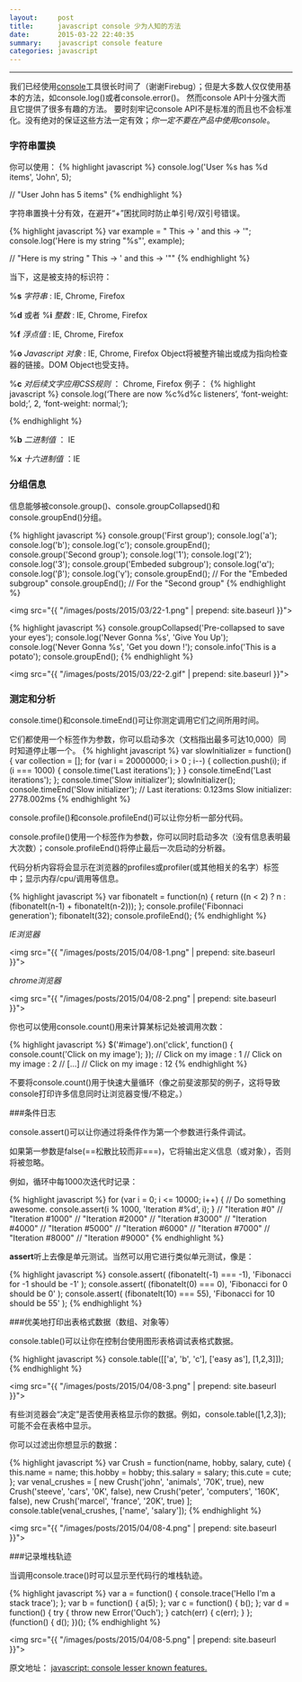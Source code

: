 ```yaml
---
layout:     post
title:      javascript console 少为人知的方法
date:       2015-03-22 22:40:35
summary:    javascript console feature
categories: javascript
---
```


---

我们已经使用<a href="https://developer.mozilla.org/en-US/docs/Tools/Web_Console" target="_blank">console</a>工具很长时间了（谢谢Firebug）；但是大多数人仅仅使用基本的方法，如console.log()或者console.error()。
然而console API十分强大而且它提供了很多有趣的方法。
要时刻牢记console API不是标准的而且也不会标准化。没有绝对的保证这些方法一定有效；*你一定不要在产品中使用console*。

### 字符串置换
你可以使用：
{% highlight javascript %}
console.log('User %s has %d items', 'John', 5);

// "User John has 5 items"
{% endhighlight %}

字符串置换十分有效，在避开“+”困扰同时防止单引号/双引号错误。

{% highlight javascript %}
var example = " This -> ' and this -> '";
 console.log('Here is my string "%s"', example);

// "Here is my string " This -> ' and this -> '""
{% endhighlight %}

当下，这是被支持的标识符：

%**s** *字符串* : IE, Chrome, Firefox

%**d** 或者 %**i** *整数* : IE, Chrome, Firefox

%**f** *浮点值* : IE, Chrome, Firefox

%**o** *Javascript 对象* : IE, Chrome, Firefox
Object将被整齐输出或成为指向检查器的链接。DOM Object也受支持。

%**c** *对后续文字应用CSS规则* ： Chrome, Firefox
例子：
{% highlight javascript %}
console.log(‘There are now %c%d%c listeners’, ‘font-weight: bold;’, 2, ‘font-weight: normal;’);

{% endhighlight %}

%**b** *二进制值* ： IE

%**x** *十六进制值* ：IE

### 分组信息

信息能够被console.group()、console.groupCollapsed()和console.groupEnd()分组。

{% highlight javascript %}
console.group('First group');
console.log('a');
console.log('b');
console.log('c');
console.groupEnd();
console.group('Second group');
console.log('1');
console.log('2');
console.log('3');
console.group('Embeded subgroup');
console.log('α');
console.log('β');
console.log('γ');
console.groupEnd(); // For the "Embeded subgroup"
console.groupEnd(); // For the "Second group"
{% endhighlight %}

<img src="{{ "/images/posts/2015/03/22-1.png" | prepend: site.baseurl }}">

{% highlight javascript %}
console.groupCollapsed('Pre-collapsed to save your eyes');
console.log('Never Gonna %s', 'Give You Up');
console.log('Never Gonna %s', 'Get you down !');
console.info('This is a potato');
console.groupEnd();
{% endhighlight %}

<img src="{{ "/images/posts/2015/03/22-2.gif" | prepend: site.baseurl }}">

### 测定和分析

console.time()和console.timeEnd()可让你测定调用它们之间所用时间。

它们都使用一个标签作为参数，你可以启动多次（文档指出最多可达10,000）同时知道停止哪一个。
{% highlight javascript %}
var slowInitializer = function() {
    var collection = [];
    for (var i = 20000000; i > 0 ; i--) {
        collection.push(i);
        if (i === 1000) {
            console.time('Last iterations');
        }
    }
    console.timeEnd('Last iterations');
};
console.time('Slow initializer');
slowInitializer();
console.timeEnd('Slow initializer');
// Last iterations: 0.123ms Slow initializer: 2778.002ms
{% endhighlight %}

console.profile()和console.profileEnd()可以让你分析一部分代码。

console.profile()使用一个标签作为参数，你可以同时启动多次（没有信息表明最大次数）；console.profileEnd()将停止最后一次启动的分析器。

代码分析内容将会显示在浏览器的profiles或profiler(或其他相关的名字）标签中；显示内存/cpu/调用等信息。

{% highlight javascript %}
var fibonateIt = function(n) {
    return ((n < 2) ? n : (fibonateIt(n-1) + fibonateIt(n-2)));
};
console.profile('Fibonnaci generation');
fibonateIt(32);
console.profileEnd();
{% endhighlight %}

*IE浏览器*

<img src="{{ "/images/posts/2015/04/08-1.png" | prepend: site.baseurl }}">

*chrome浏览器*

<img src="{{ "/images/posts/2015/04/08-2.png" | prepend: site.baseurl }}">

你也可以使用console.count()用来计算某标记处被调用次数：

{% highlight javascript %}
$('#image').on('click', function() {
    console.count('Click on my image');
});
// Click on my image : 1
// Click on my image : 2
// [...]
// Click on my image : 12
{% endhighlight %}

不要将console.count()用于快速大量循环（像之前斐波那契的例子，这将导致console打印许多信息同时让浏览器变慢/不稳定。）

###条件日志

console.assert()可以让你通过将条件作为第一个参数进行条件调试。

如果第一参数是false(==松散比较而非===)，它将输出定义信息（或对象），否则将被忽略。

例如，循环中每1000次迭代时记录：

{% highlight javascript %}
for (var i = 0; i <= 10000; i++) {
    // Do something awesome.
    console.assert(i % 1000, 'Iteration #%d', i);
}
// "Iteration #0"
// "Iteration #1000"
// "Iteration #2000"
// "Iteration #3000"
// "Iteration #4000"
// "Iteration #5000"
// "Iteration #6000"
// "Iteration #7000"
// "Iteration #8000"
// "Iteration #9000"
{% endhighlight %}

**assert**听上去像是单元测试。当然可以用它进行类似单元测试，像是：

{% highlight javascript %}
console.assert(
    (fibonateIt(-1) === -1),
    'Fibonacci for -1 should be -1'
);
console.assert(
    (fibonateIt(0) === 0),
    'Fibonacci for 0 should be 0'
);
console.assert(
    (fibonateIt(10) === 55),
    'Fibonacci for 10 should be 55'
);
{% endhighlight %}

###优美地打印出表格式数据（数组、对象等）

console.table()可以让你在控制台使用图形表格调试表格式数据。

{% highlight javascript %}
console.table([['a', 'b', 'c'], ['easy as'], [1,2,3]]);
{% endhighlight %}

<img src="{{ "/images/posts/2015/04/08-3.png" | prepend: site.baseurl }}">

有些浏览器会“决定”是否使用表格显示你的数据。例如，console.table([1,2,3]);可能不会在表格中显示。

你可以过滤出你想显示的数据：

{% highlight javascript %}
var Crush = function(name, hobby, salary, cute) {
    this.name = name;
    this.hobby = hobby;
    this.salary = salary;
    this.cute = cute;
};
var venal_crushes = [
    new Crush('john', 'animals', '70K', true),
    new Crush('steeve', 'cars', '0K', false),
    new Crush('peter', 'computers', '160K', false),
    new Crush('marcel', 'france', '20K', true)
];
console.table(venal_crushes, ['name', 'salary']);
{% endhighlight %}

<img src="{{ "/images/posts/2015/04/08-4.png" | prepend: site.baseurl }}">

###记录堆栈轨迹

当调用console.trace()时可以显示至代码行的堆栈轨迹。

{% highlight javascript %}
var a = function() {
    console.trace('Hello I\'m a stack trace');
};
var b = function() {
    a(5);
};
var c = function() {
    b();
};
var d = function() {
    try {
        throw new Error('Ouch');
    } catch(err) {
        c(err);
    }
};
(function() { d(); })();
{% endhighlight %}

<img src="{{ "/images/posts/2015/04/08-5.png" | prepend: site.baseurl }}">

原文地址：
<a href="https://medium.com/@c2c/javascript-console-lesser-known-features-9fe3852ce48b" target="_blank">javascript: console lesser known features.</a>